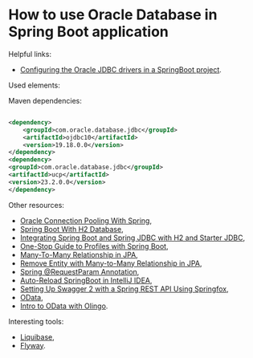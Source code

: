 # How to use Oracle Database in Spring Boot application

Helpful links:

- [Configuring the Oracle JDBC drivers in a SpringBoot project](https://blogs.oracle.com/developers/post/configuring-the-oracle-jdbc-drivers-in-a-springboot-project).

Used elements:

Maven dependencies:

```xml

<dependency>
    <groupId>com.oracle.database.jdbc</groupId>
    <artifactId>ojdbc10</artifactId>
    <version>19.18.0.0</version>
</dependency>
<dependency>
<groupId>com.oracle.database.jdbc</groupId>
<artifactId>ucp</artifactId>
<version>23.2.0.0</version>
</dependency>
```

Other resources:

- [Oracle Connection Pooling With Spring](https://www.baeldung.com/spring-oracle-connection-pooling),
- [Spring Boot With H2 Database](https://www.baeldung.com/spring-boot-h2-database),
- [Integrating Spring Boot and Spring JDBC with H2 and Starter JDBC](https://www.springboottutorial.com/spring-boot-and-spring-jdbc-with-h2),
- [One-Stop Guide to Profiles with Spring Boot](https://reflectoring.io/spring-boot-profiles/),
- [Many-To-Many Relationship in JPA](https://www.baeldung.com/jpa-many-to-many),
- [Remove Entity with Many-to-Many Relationship in JPA](https://www.baeldung.com/jpa-remove-entity-many-to-many),
- [Spring @RequestParam Annotation](https://www.baeldung.com/spring-request-param),
- [Auto-Reload SpringBoot in IntelliJ IDEA](https://dev.to/imanuel/auto-reload-springboot-in-intellij-idea-1l65),
- [Setting Up Swagger 2 with a Spring REST API Using Springfox](https://www.baeldung.com/swagger-2-documentation-for-spring-rest-api),
- [OData](https://www.odata.org/),
- [Intro to OData with Olingo](https://www.baeldung.com/olingo).

Interesting tools:

- [Liquibase](https://www.liquibase.org/),
- [Flyway](https://flywaydb.org/).
